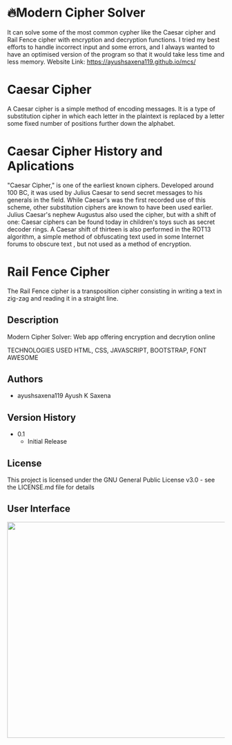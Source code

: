 # 🔥Modern Cipher Solver
It can solve some of the most common cypher like the Caesar cipher and Rail Fence cipher with encryption and decryption functions. I tried my best efforts to handle incorrect input and some errors, and I always wanted to have an optimised version of the program so that it would take less time and less memory.
Website Link: https://ayushsaxena119.github.io/mcs/

# Caesar Cipher 
A Caesar cipher is a simple method of encoding messages. It is a type of substitution cipher in which each letter in the plaintext is replaced by a letter some fixed number of positions further down the alphabet.

# Caesar Cipher History and Aplications
"Caesar Cipher," is one of the earliest known ciphers. Developed around 100 BC, it was used by Julius Caesar to send secret messages to his generals in the field.
While Caesar's was the first recorded use of this scheme, other substitution ciphers are known to have been used earlier. Julius Caesar's nephew Augustus also used the cipher, but with a shift of one:
Caesar ciphers can be found today in children's toys such as secret decoder rings. A Caesar shift of thirteen is also performed in the ROT13 algorithm, a simple method of obfuscating text used in some Internet forums to obscure text , but not used as a method of encryption.

# Rail Fence Cipher
The Rail Fence cipher is a transposition cipher consisting in writing a text in zig-zag and reading it in a straight line.

## Description
Modern Cipher Solver: Web app offering encryption and decrytion online

TECHNOLOGIES USED
HTML, CSS, JAVASCRIPT,
BOOTSTRAP, FONT AWESOME

## Authors

* ayushsaxena119 Ayush K Saxena



## Version History


* 0.1
    * Initial Release

## License

This project is licensed under the GNU General Public License v3.0 - see the LICENSE.md file for details

## User Interface

<img
      src="https://i.ibb.co/9p3TWDV/Modern-Cipher-Solver-1.png"
      style="width: 1000px; height: 500px"/>

